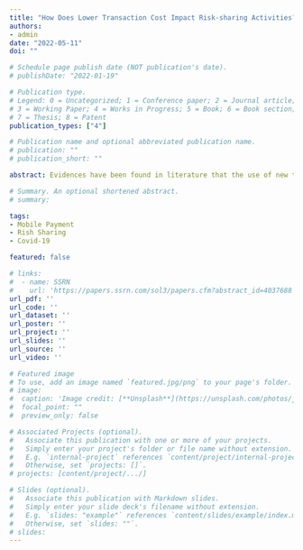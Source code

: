 ```yaml
---
title: "How Does Lower Transaction Cost Impact Risk-sharing Activities? Evidence from the Mobile Transaction in China during the Pandemic"
authors:
- admin
date: "2022-05-11"
doi: ""

# Schedule page publish date (NOT publication's date).
# publishDate: "2022-01-19"

# Publication type.
# Legend: 0 = Uncategorized; 1 = Conference paper; 2 = Journal article;
# 3 = Working Paper; 4 = Works in Progress; 5 = Book; 6 = Book section;
# 7 = Thesis; 8 = Patent
publication_types: ["4"]

# Publication name and optional abbreviated publication name.
# publication: ""
# publication_short: ""

abstract: Evidences have been found in literature that the use of new technology could help people in developing countries form and enhance their risk-sharing networks and become more resilient to shocks. Despite the quick adaption of mobile payment in China during recent years and the existence of a large group of migrant workers, a systematical analysis on whether the mobile payment innovation in China imposes an impact on the risk-sharing within the informal network among rural households is currently absent. This research aims to utilize the Covid-19 pandemic as an exogenous shock to investigate the rural household risk-sharing behaviors and the impact of the transaction cost reduction due to mobile payment in rural China. Our work could provide further insights into how mobile payment helps households and develop the economy in a more confounding way.

# Summary. An optional shortened abstract.
# summary: 

tags:
- Mobile Payment
- Rish Sharing
- Covid-19

featured: false

# links:
#  - name: SSRN
#    url: 'https://papers.ssrn.com/sol3/papers.cfm?abstract_id=4037688'
url_pdf: ''
url_code: ''
url_dataset: ''
url_poster: ''
url_project: ''
url_slides: ''
url_source: ''
url_video: ''

# Featured image
# To use, add an image named `featured.jpg/png` to your page's folder.
# image:
#  caption: 'Image credit: [**Unsplash**](https://unsplash.com/photos/jdD8gXaTZsc)'
#  focal_point: ""
#  preview_only: false

# Associated Projects (optional).
#   Associate this publication with one or more of your projects.
#   Simply enter your project's folder or file name without extension.
#   E.g. `internal-project` references `content/project/internal-project/index.md`.
#   Otherwise, set `projects: []`.
# projects: [content/project/.../]

# Slides (optional).
#   Associate this publication with Markdown slides.
#   Simply enter your slide deck's filename without extension.
#   E.g. `slides: "example"` references `content/slides/example/index.md`.
#   Otherwise, set `slides: ""`.
# slides: 
---
```

